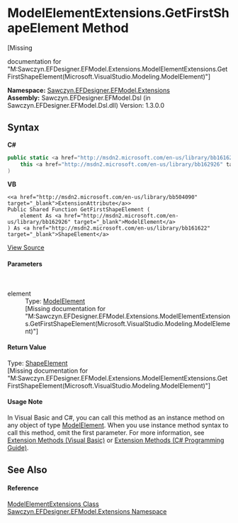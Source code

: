# ModelElementExtensions.GetFirstShapeElement Method 
 

\[Missing <summary> documentation for "M:Sawczyn.EFDesigner.EFModel.Extensions.ModelElementExtensions.GetFirstShapeElement(Microsoft.VisualStudio.Modeling.ModelElement)"\]

**Namespace:**&nbsp;<a href="N_Sawczyn_EFDesigner_EFModel_Extensions">Sawczyn.EFDesigner.EFModel.Extensions</a><br />**Assembly:**&nbsp;Sawczyn.EFDesigner.EFModel.Dsl (in Sawczyn.EFDesigner.EFModel.Dsl.dll) Version: 1.3.0.0

## Syntax

**C#**<br />
``` C#
public static <a href="http://msdn2.microsoft.com/en-us/library/bb161622" target="_blank">ShapeElement</a> GetFirstShapeElement(
	this <a href="http://msdn2.microsoft.com/en-us/library/bb162926" target="_blank">ModelElement</a> element
)
```

**VB**<br />
``` VB
<<a href="http://msdn2.microsoft.com/en-us/library/bb504090" target="_blank">ExtensionAttribute</a>>
Public Shared Function GetFirstShapeElement ( 
	element As <a href="http://msdn2.microsoft.com/en-us/library/bb162926" target="_blank">ModelElement</a>
) As <a href="http://msdn2.microsoft.com/en-us/library/bb161622" target="_blank">ShapeElement</a>
```

<a href="https://github.com/msawczyn/EFDesigner/tree/master/src/Dsl/CustomCode/Extensions/ModelElementExtensions.cs#L56" title="View the source code">View Source</a><br />

#### Parameters
&nbsp;<dl><dt>element</dt><dd>Type: <a href="http://msdn2.microsoft.com/en-us/library/bb162926" target="_blank">ModelElement</a><br />\[Missing <param name="element"/> documentation for "M:Sawczyn.EFDesigner.EFModel.Extensions.ModelElementExtensions.GetFirstShapeElement(Microsoft.VisualStudio.Modeling.ModelElement)"\]</dd></dl>

#### Return Value
Type: <a href="http://msdn2.microsoft.com/en-us/library/bb161622" target="_blank">ShapeElement</a><br />\[Missing <returns> documentation for "M:Sawczyn.EFDesigner.EFModel.Extensions.ModelElementExtensions.GetFirstShapeElement(Microsoft.VisualStudio.Modeling.ModelElement)"\]

#### Usage Note
In Visual Basic and C#, you can call this method as an instance method on any object of type <a href="http://msdn2.microsoft.com/en-us/library/bb162926" target="_blank">ModelElement</a>. When you use instance method syntax to call this method, omit the first parameter. For more information, see <a href="http://msdn.microsoft.com/en-us/library/bb384936.aspx">Extension Methods (Visual Basic)</a> or <a href="http://msdn.microsoft.com/en-us/library/bb383977.aspx">Extension Methods (C# Programming Guide)</a>.

## See Also


#### Reference
<a href="T_Sawczyn_EFDesigner_EFModel_Extensions_ModelElementExtensions">ModelElementExtensions Class</a><br /><a href="N_Sawczyn_EFDesigner_EFModel_Extensions">Sawczyn.EFDesigner.EFModel.Extensions Namespace</a><br />